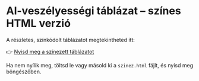 # AI-veszélyességi táblázat – színes HTML verzió

A részletes, színkódolt táblázatot megtekintheted itt:

👉 [Nyisd meg a színezett táblázatot](04-színezés.html)

Ha nem nyílik meg, töltsd le vagy másold ki a `szinez.html` fájlt, és nyisd meg böngészőben.

